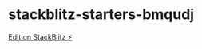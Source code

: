 # stackblitz-starters-bmqudj

[Edit on StackBlitz ⚡️](https://stackblitz.com/edit/stackblitz-starters-bmqudj)